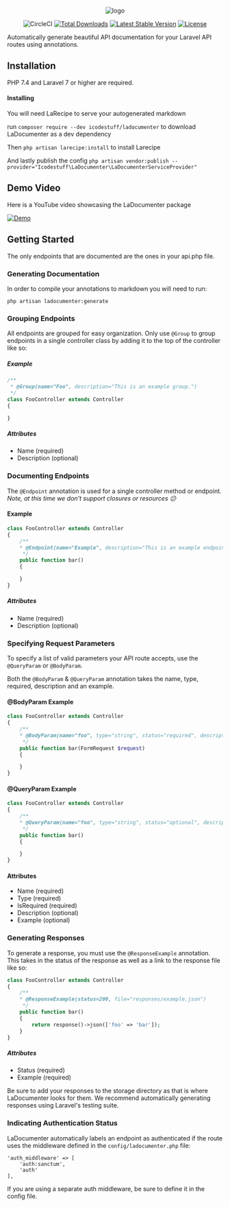 <p align="center">
    <img src="https://github.com/icodestuff-io/ladocumenter/raw/master/logo.png" alt="logo">
</p>

<p align="center">
  <img src="https://github.com/icodestuff-io/ladocumenter/workflows/LaDocumenter/badge.svg" alt="CircleCI">
  <a href="https://packagist.org/packages/icodestuff/ladocumenter"><img src="https://poser.pugx.org/icodestuff/ladocumenter/d/total.svg" alt="Total Downloads"></a>
  <a href="https://packagist.org/packages/icodestuff/ladocumenter"><img src="https://poser.pugx.org/icodestuff/ladocumenter/v/stable.svg" alt="Latest Stable Version"></a>
  <a href="https://packagist.org/packages/icodestuff/ladocumenter"><img src="https://poser.pugx.org/icodestuff/ladocumenter/license.svg" alt="License"></a>
</p>

Automatically generate beautiful API documentation for your Laravel API routes using annotations.

## Installation

PHP 7.4 and Laravel 7 or higher are required.

#### Installing

You will need LaRecipe to serve your autogenerated markdown

run
`composer require --dev icodestuff/ladocumenter`
to download LaDocumenter as a dev dependency

Then
`php artisan larecipe:install` to install Larecipe

And lastly publish the config
`php artisan vendor:publish --provider="Icodestuff\LaDocumenter\LaDocumenterServiceProvider"`

## Demo Video

Here is a YouTube video showcasing the LaDocumenter package

[![Demo](http://i3.ytimg.com/vi/foBefSD3nQA/maxresdefault.jpg)](https://youtu.be/foBefSD3nQA)

## Getting Started

The only endpoints that are documented are the ones in your api.php file.

### Generating Documentation

In order to compile your annotations to markdown you will need to run:

`php artisan ladocumenter:generate`

### Grouping Endpoints

All endpoints are grouped for easy organization. Only use `@Group` to group endpoints in a single controller class by adding
it to the top of the controller like so:

##### Example

```php
/**
 * @Group(name="Foo", description="This is an example group.")
 */
class FooController extends Controller
{

}
```

##### Attributes

- Name (required)
- Description (optional)

### Documenting Endpoints

The `@Endpoint` annotation is used for a single controller method or endpoint. _Note, at this time we don't support
closures or resources 😕_

#### Example

```php
class FooController extends Controller
{
    /**
    * @Endpoint(name="Example", description="This is an example endpoint.")
     */
    public function bar()
    {

    }
}
```

##### Attributes

- Name (required)
- Description (optional)

### Specifying Request Parameters

To specify a list of valid parameters your API route accepts, use the `@QueryParam` or `@BodyParam`.

Both the `@BodyParam` & `@QueryParam` annotation takes the name, type, required, description and an example.

#### @BodyParam Example

```php
class FooController extends Controller
{
    /**
    * @BodyParam(name="foo", type="string", status="required", description="An example body paramater", example="bar")
     */
    public function bar(FormRequest $request)
    {

    }
}
```

#### @QueryParam Example

```php
class FooController extends Controller
{
    /**
    * @QueryParam(name="foo", type="string", status="optional", description="An example query paramater", example="bar")
     */
    public function bar()
    {

    }
}
```

#### Attributes

- Name (required)
- Type (required)
- IsRequired (required)
- Description (optional)
- Example (optional)

### Generating Responses

To generate a response, you must use the `@ResponseExample` annotation. This takes in the status of the response
as well as a link to the response file like so:

```php
class FooController extends Controller
{
    /**
    * @ResponseExample(status=200, file="responses/example.json")
     */
    public function bar()
    {
        return response()->json(['foo' => 'bar']);
    }
}
```

##### Attributes

- Status (required)
- Example (required)

Be sure to add your responses to the storage directory as that is where LaDocumenter looks for them.
We recommend automatically generating responses using Laravel's testing suite.

### Indicating Authentication Status

LaDocumenter automatically labels an endpoint as authenticated if the route uses the middleware defined in the `config/ladocumenter.php` file:

```
'auth_middleware' => [
    'auth:sanctum',
    'auth'
],
```

If you are using a separate auth middleware, be sure to define it in the config file.
